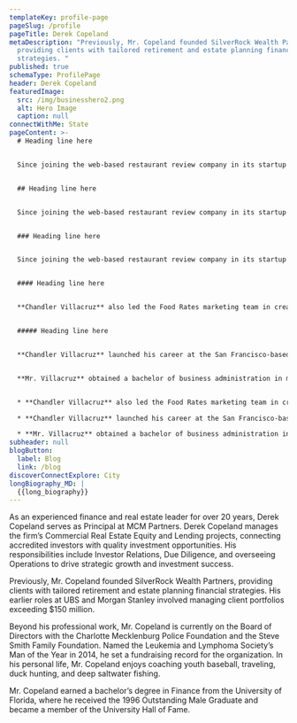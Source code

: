 ```yaml
---
templateKey: profile-page
pageSlug: /profile
pageTitle: Derek Copeland
metaDescription: "Previously, Mr. Copeland founded SilverRock Wealth Partners,
  providing clients with tailored retirement and estate planning financial
  strategies. "
published: true
schemaType: ProfilePage
header: Derek Copeland
featuredImage:
  src: /img/businesshero2.png
  alt: Hero Image
  caption: null
connectWithMe: State
pageContent: >-
  # Heading line here


  Since joining the web-based restaurant review company in its startup phase, **Chandler Villacruz** has spearheaded market research activities that have allowed the firm to build effective advertising campaigns and achieve sound business growth.


  ## Heading line here


  Since joining the web-based restaurant review company in its startup phase, **Chandler Villacruz** has spearheaded market research activities that have allowed the firm to build effective advertising campaigns and achieve sound business growth.


  ### Heading line here


  Since joining the web-based restaurant review company in its startup phase, **Chandler Villacruz** has spearheaded market research activities that have allowed the firm to build effective advertising campaigns and achieve sound business growth.


  #### Heading line here


  **Chandler Villacruz** also led the Food Rates marketing team in creating a successful *user rewards program* that boosted online signups by 10,000 accounts in its first 30 days. For his achievements in his field, the [San Francisco Business Times](file:///home/surajit/Downloads/executives%20(2)/executives/profile.html#) recognized him as one of its “40 Under 40” *business leaders* in 2014.


  ##### Heading line here


  **Chandler Villacruz** launched his career at the San Francisco-based Healthy Living. After only six years with the firm, he advanced from his position of marketing associate to the role of marketing director.


  **Mr. Villacruz** obtained a bachelor of business administration in marketing from the Mays Business School at Texas A&M University, where he pursued the Advertising Strategy career track. Subsequently, he earned a master of science in marketing at the University of Southern California.


  * **Chandler Villacruz** also led the Food Rates marketing team in creating a successful *user rewards program* that boosted online signups by 10,000 accounts in its first 30 days. For his achievements in his field, the [San Francisco Business Times](file:///home/surajit/Downloads/executives%20(2)/executives/profile.html#) recognized him as one of its “40 Under 40” *business leaders* in 2014.

  * **Chandler Villacruz** launched his career at the San Francisco-based Healthy Living. After only six years with the firm, he advanced from his position of marketing associate to the role of marketing director.

  * **Mr. Villacruz** obtained a bachelor of business administration in marketing from the Mays Business School at Texas A&M University, where he pursued the Advertising Strategy career track. Subsequently, he earned a master of science in marketing at the University of Southern California.
subheader: null
blogButton:
  label: Blog
  link: /blog
discoverConnectExplore: City
longBiography_MD: |
  {{long_biography}}
---
```

As an experienced finance and real estate leader for over 20 years, Derek Copeland serves as Principal at MCM Partners. Derek Copeland manages the firm’s Commercial Real Estate Equity and Lending projects, connecting accredited investors with quality investment opportunities. His responsibilities include Investor Relations, Due Diligence, and overseeing Operations to drive strategic growth and investment success.

Previously, Mr. Copeland founded SilverRock Wealth Partners, providing clients with tailored retirement and estate planning financial strategies. His earlier roles at UBS and Morgan Stanley involved managing client portfolios exceeding $150 million.

Beyond his professional work, Mr. Copeland is currently on the Board of Directors with the Charlotte Mecklenburg Police Foundation and the Steve Smith Family Foundation. Named the Leukemia and Lymphoma Society’s Man of the Year in 2014, he set a fundraising record for the organization. In his personal life, Mr. Copeland enjoys coaching youth baseball, traveling, duck hunting, and deep saltwater fishing.

Mr. Copeland earned a bachelor’s degree in Finance from the University of Florida, where he received the 1996 Outstanding Male Graduate and became a member of the University Hall of Fame.